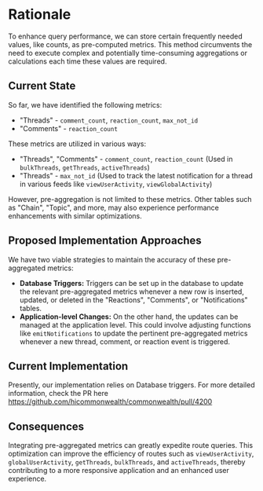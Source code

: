 # Rationale

To enhance query performance, we can store certain frequently needed values, like counts, as pre-computed metrics. This method circumvents the need to execute complex and potentially time-consuming aggregations or calculations each time these values are required.

## Current State

So far, we have identified the following metrics:
- "Threads" - `comment_count`, `reaction_count`, `max_not_id`
- "Comments" - `reaction_count`

These metrics are utilized in various ways:
- "Threads", "Comments" - `comment_count`, `reaction_count` (Used in `bulkThreads`, `getThreads`, `activeThreads`)
- "Threads" - `max_not_id` (Used to track the latest notification for a thread in various feeds like `viewUserActivity`, `viewGlobalActivity`)

However, pre-aggregation is not limited to these metrics. Other tables such as "Chain", "Topic", and more, may also experience performance enhancements with similar optimizations.

## Proposed Implementation Approaches

We have two viable strategies to maintain the accuracy of these pre-aggregated metrics:

- **Database Triggers:** Triggers can be set up in the database to update the relevant pre-aggregated metrics whenever a new row is inserted, updated, or deleted in the "Reactions", "Comments", or "Notifications" tables.
- **Application-level Changes:** On the other hand, the updates can be managed at the application level. This could involve adjusting functions like `emitNotifications` to update the pertinent pre-aggregated metrics whenever a new thread, comment, or reaction event is triggered.

## Current Implementation

Presently, our implementation relies on Database triggers. For more detailed information, check the PR here https://github.com/hicommonwealth/commonwealth/pull/4200

## Consequences

Integrating pre-aggregated metrics can greatly expedite route queries. This optimization can improve the efficiency of routes such as `viewUserActivity`, `globalUserActivity`, `getThreads`, `bulkThreads`, and `activeThreads`, thereby contributing to a more responsive application and an enhanced user experience.